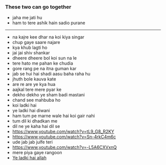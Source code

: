 
### These two can go together
- jaha me jati hu 
- ham to tere ashik hain sadio purane
___
- na kajre kee dhar na koi kiya singar
- chup gaye saare najare
- kya khub lagti ho
- jai jai shiv shankar
- dheere dheere bol koi sun na le
- tere hato me pahan ke chudia
- gore rang pe na itna guman kar
- jab se hui hai shadi aasu baha raha hu
- jhuth bole kauva kate 
- are re are ye kya hua
- aajkal tere mere pyar ke 
- dekho dekho ye sham badi mastani
- chand see mahbuba ho 
- koi ladki hai
- ye ladki hai diwani 
- ham tum pe marne wale hai koi gair nahi
- tum dil ki dhadkan me
- dil ne ye kaha hai dil se
- https://www.youtube.com/watch?v=tL9_G8_R2KY
- https://www.youtube.com/watch?v=Sn-4rkC4m6c
- ude jab jab julfe teri
- https://www.youtube.com/watch?v=-L5A6CXVxnQ
- mere piya gaye rangoon
- [Ye ladki hai allah ](https://www.youtube.com/watch?v=7_uGOJko--o)
